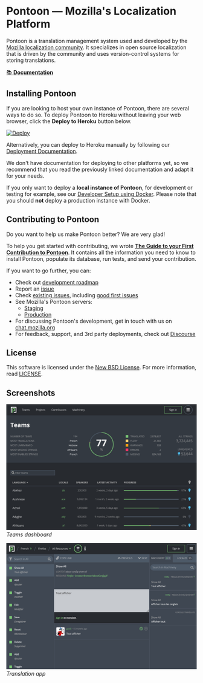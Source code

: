 # Pontoon &mdash; Mozilla's Localization Platform

Pontoon is a translation management system used and developed by the
[Mozilla localization community](https://pontoon.mozilla.org/). It
specializes in open source localization that is driven by the community and
uses version-control systems for storing translations.

[📚 **Documentation**](https://mozilla-pontoon.readthedocs.io/)

## Installing Pontoon

If you are looking to host your own instance of Pontoon, there are several ways to do so.
To deploy Pontoon to Heroku without leaving your web browser, click the **Deploy to
Heroku** button below.

[![Deploy](https://www.herokucdn.com/deploy/button.svg)](https://heroku.com/deploy?template=https://github.com/mozilla/pontoon/tree/master)

Alternatively, you can deploy to Heroku manually by following our
[Deployment Documentation](https://mozilla-pontoon.readthedocs.io/en/latest/admin/deployment.html).

We don't have documentation for deploying to other platforms yet, so we recommend that
you read the previously linked documentation and adapt it for your needs.

If you only want to deploy a **local instance of Pontoon**, for development or
testing for example, see our
[Developer Setup using Docker](https://mozilla-pontoon.readthedocs.io/en/latest/dev/setup.html).
Please note that you should **not** deploy a production instance with Docker.

## Contributing to Pontoon

Do you want to help us make Pontoon better? We are very glad!

To help you get started with contributing, we wrote
[**The Guide to your First Contribution to Pontoon**](https://mozilla-pontoon.readthedocs.io/en/latest/dev/first-contribution.html).
It contains all the information you need to know to install Pontoon, populate its
database, run tests, and send your contribution.

If you want to go further, you can:

- Check out [development roadmap](https://github.com/orgs/mozilla/projects/220)
- Report an [issue](https://github.com/mozilla/pontoon/issues/new)
- Check [existing issues](https://github.com/mozilla/pontoon/issues), including [good first issues](https://github.com/mozilla/pontoon/issues?q=is%3Aopen+is%3Aissue+label%3A%22good+first+issue%22)
- See Mozilla's Pontoon servers:
  - [Staging](https://mozilla-pontoon-staging.herokuapp.com/)
  - [Production](https://pontoon.mozilla.org/)
- For discussing Pontoon's development, get in touch with us on [chat.mozilla.org](https://chat.mozilla.org/#/room/#pontoon:mozilla.org)
- For feedback, support, and 3rd party deployments, check out [Discourse](https://discourse.mozilla.org/c/pontoon/)

## License

This software is licensed under the
[New BSD License](https://creativecommons.org/licenses/BSD/). For more
information, read [LICENSE](https://github.com/mozilla/pontoon/blob/master/LICENSE).

## Screenshots

![](docs/img/screenshots/teams-dashboard.png)
_Teams dashboard_

![](docs/img/screenshots/translation-app.png)
_Translation app_
